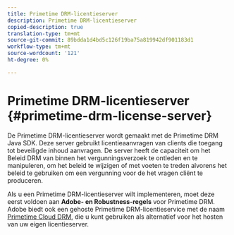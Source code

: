 ```yaml
---
title: Primetime DRM-licentieserver
description: Primetime DRM-licentieserver
copied-description: true
translation-type: tm+mt
source-git-commit: 89bdda1d4bd5c126f19ba75a819942df901183d1
workflow-type: tm+mt
source-wordcount: '121'
ht-degree: 0%

---
```



# Primetime DRM-licentieserver {#primetime-drm-license-server}

De Primetime DRM-licentieserver wordt gemaakt met de Primetime DRM Java SDK. Deze server gebruikt licentieaanvragen van clients die toegang tot beveiligde inhoud aanvragen. De server heeft de capaciteit om het Beleid DRM van binnen het vergunningsverzoek te ontleden en te manipuleren, om het beleid te wijzigen of met voeten te treden alvorens het beleid te gebruiken om een vergunning voor de het vragen cliënt te produceren.

Als u een Primetime DRM-licentieserver wilt implementeren, moet deze eerst voldoen aan **Adobe- en Robustness-regels** voor Primetime DRM. Adobe biedt ook een gehoste Primetime DRM-licentieservice met de naam [Primetime Cloud DRM](../cloud-quick-start/whats-included.md), die u kunt gebruiken als alternatief voor het hosten van uw eigen licentieserver.

